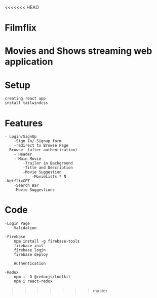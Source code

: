 <<<<<<< HEAD
# Filmflix
Movies and Shows streaming web application
=======
# Setup
    creating react app
    install tailwindcss
    
# Features
    
    - Login/SignUp
        -Sign In/ Signup form
        -redirect to Browse Page
    - Browse  (after authentication)
        - Header
        - Main Movie
            -Trailer in Background
            -Title and Description
            -Movie Suggestion
                -MovieLists * N
    -NetflixGPT
        -Search Bar
        -Movie Suggestions

    
    
# Code
    -Login Page
        Validation

    -Firebase 
        npm install -g firebase-tools
        firebase init
        firebase login
        firebase deploy

        Authentication
        
    -Redux
        npm i -D @reduxjs/toolkit
        npm i react-redux
        
>>>>>>> master

